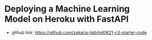 # Deploying a Machine Learning Model on Heroku with FastAPI
* github link: https://github.com/zakaria-laib/nd0821-c3-starter-code
